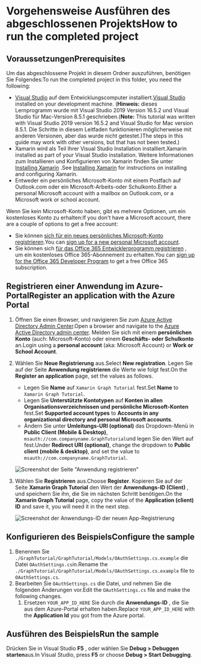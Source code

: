 # <a name="how-to-run-the-completed-project"></a><span data-ttu-id="ed9c7-101">Vorgehensweise Ausführen des abgeschlossenen Projekts</span><span class="sxs-lookup"><span data-stu-id="ed9c7-101">How to run the completed project</span></span>

## <a name="prerequisites"></a><span data-ttu-id="ed9c7-102">Voraussetzungen</span><span class="sxs-lookup"><span data-stu-id="ed9c7-102">Prerequisites</span></span>

<span data-ttu-id="ed9c7-103">Um das abgeschlossene Projekt in diesem Ordner auszuführen, benötigen Sie Folgendes:</span><span class="sxs-lookup"><span data-stu-id="ed9c7-103">To run the completed project in this folder, you need the following:</span></span>

- <span data-ttu-id="ed9c7-104">[Visual Studio](https://visualstudio.microsoft.com/vs/) auf dem Entwicklungscomputer installiert.</span><span class="sxs-lookup"><span data-stu-id="ed9c7-104">[Visual Studio](https://visualstudio.microsoft.com/vs/) installed on your development machine.</span></span> <span data-ttu-id="ed9c7-105">(**Hinweis:** dieses Lernprogramm wurde mit Visual Studio 2019 Version 16.5.2 und Visual Studio für Mac-Version 8.5.1 geschrieben.</span><span class="sxs-lookup"><span data-stu-id="ed9c7-105">(**Note:** This tutorial was written with Visual Studio 2019 version 16.5.2 and Visual Studio for Mac version 8.5.1.</span></span> <span data-ttu-id="ed9c7-106">Die Schritte in diesem Leitfaden funktionieren möglicherweise mit anderen Versionen, aber das wurde nicht getestet.)</span><span class="sxs-lookup"><span data-stu-id="ed9c7-106">The steps in this guide may work with other versions, but that has not been tested.)</span></span>
- <span data-ttu-id="ed9c7-107">Xamarin wird als Teil Ihrer Visual Studio Installation installiert.</span><span class="sxs-lookup"><span data-stu-id="ed9c7-107">Xamarin installed as part of your Visual Studio installation.</span></span> <span data-ttu-id="ed9c7-108">Weitere Informationen zum Installieren und Konfigurieren von Xamarin finden Sie unter [Installing Xamarin](https://docs.microsoft.com/xamarin/cross-platform/get-started/installation) .</span><span class="sxs-lookup"><span data-stu-id="ed9c7-108">See [Installing Xamarin](https://docs.microsoft.com/xamarin/cross-platform/get-started/installation) for instructions on installing and configuring Xamarin.</span></span>
- <span data-ttu-id="ed9c7-109">Entweder ein persönliches Microsoft-Konto mit einem Postfach auf Outlook.com oder ein Microsoft-Arbeits-oder Schulkonto.</span><span class="sxs-lookup"><span data-stu-id="ed9c7-109">Either a personal Microsoft account with a mailbox on Outlook.com, or a Microsoft work or school account.</span></span>

<span data-ttu-id="ed9c7-110">Wenn Sie kein Microsoft-Konto haben, gibt es mehrere Optionen, um ein kostenloses Konto zu erhalten:</span><span class="sxs-lookup"><span data-stu-id="ed9c7-110">If you don't have a Microsoft account, there are a couple of options to get a free account:</span></span>

- <span data-ttu-id="ed9c7-111">Sie können [sich für ein neues persönliches Microsoft-Konto registrieren](https://signup.live.com/signup?wa=wsignin1.0&rpsnv=12&ct=1454618383&rver=6.4.6456.0&wp=MBI_SSL_SHARED&wreply=https://mail.live.com/default.aspx&id=64855&cbcxt=mai&bk=1454618383&uiflavor=web&uaid=b213a65b4fdc484382b6622b3ecaa547&mkt=E-US&lc=1033&lic=1).</span><span class="sxs-lookup"><span data-stu-id="ed9c7-111">You can [sign up for a new personal Microsoft account](https://signup.live.com/signup?wa=wsignin1.0&rpsnv=12&ct=1454618383&rver=6.4.6456.0&wp=MBI_SSL_SHARED&wreply=https://mail.live.com/default.aspx&id=64855&cbcxt=mai&bk=1454618383&uiflavor=web&uaid=b213a65b4fdc484382b6622b3ecaa547&mkt=E-US&lc=1033&lic=1).</span></span>
- <span data-ttu-id="ed9c7-112">Sie können sich [für das Office 365 Entwicklerprogramm registrieren](https://developer.microsoft.com/office/dev-program) , um ein kostenloses Office 365-Abonnement zu erhalten.</span><span class="sxs-lookup"><span data-stu-id="ed9c7-112">You can [sign up for the Office 365 Developer Program](https://developer.microsoft.com/office/dev-program) to get a free Office 365 subscription.</span></span>

## <a name="register-an-application-with-the-azure-portal"></a><span data-ttu-id="ed9c7-113">Registrieren einer Anwendung im Azure-Portal</span><span class="sxs-lookup"><span data-stu-id="ed9c7-113">Register an application with the Azure Portal</span></span>

1. <span data-ttu-id="ed9c7-114">Öffnen Sie einen Browser, und navigieren Sie zum [Azure Active Directory Admin Center](https://aad.portal.azure.com).</span><span class="sxs-lookup"><span data-stu-id="ed9c7-114">Open a browser and navigate to the [Azure Active Directory admin center](https://aad.portal.azure.com).</span></span> <span data-ttu-id="ed9c7-115">Melden Sie sich mit einem **persönlichen Konto** (auch: Microsoft-Konto) oder einem **Geschäfts- oder Schulkonto** an.</span><span class="sxs-lookup"><span data-stu-id="ed9c7-115">Login using a **personal account** (aka: Microsoft Account) or **Work or School Account**.</span></span>

1. <span data-ttu-id="ed9c7-116">Wählen Sie **Neue Registrierung** aus.</span><span class="sxs-lookup"><span data-stu-id="ed9c7-116">Select **New registration**.</span></span> <span data-ttu-id="ed9c7-117">Legen Sie auf der Seite **Anwendung registrieren** die Werte wie folgt fest.</span><span class="sxs-lookup"><span data-stu-id="ed9c7-117">On the **Register an application** page, set the values as follows.</span></span>

    - <span data-ttu-id="ed9c7-118">Legen Sie **Name** auf `Xamarin Graph Tutorial` fest.</span><span class="sxs-lookup"><span data-stu-id="ed9c7-118">Set **Name** to `Xamarin Graph Tutorial`.</span></span>
    - <span data-ttu-id="ed9c7-119">Legen Sie **Unterstützte Kontotypen** auf **Konten in allen Organisationsverzeichnissen und persönliche Microsoft-Konten** fest.</span><span class="sxs-lookup"><span data-stu-id="ed9c7-119">Set **Supported account types** to **Accounts in any organizational directory and personal Microsoft accounts**.</span></span>
    - <span data-ttu-id="ed9c7-120">Ändern Sie unter **Umleitungs-URI (optional)** das Dropdown-Menü in **Public Client (Mobile & Desktop)**, `msauth://com.companyname.GraphTutorial`und legen Sie den Wert auf fest.</span><span class="sxs-lookup"><span data-stu-id="ed9c7-120">Under **Redirect URI (optional)**, change the dropdown to **Public client (mobile & desktop)**, and set the value to `msauth://com.companyname.GraphTutorial`.</span></span>

    ![Screenshot der Seite "Anwendung registrieren"](../../tutorial/images/aad-register-an-app.png)

1. <span data-ttu-id="ed9c7-122">Wählen Sie **Registrieren** aus.</span><span class="sxs-lookup"><span data-stu-id="ed9c7-122">Choose **Register**.</span></span> <span data-ttu-id="ed9c7-123">Kopieren Sie auf der Seite **Xamarin Graph Tutorial** den Wert der **Anwendungs-ID (Client)** , und speichern Sie ihn, die Sie im nächsten Schritt benötigen.</span><span class="sxs-lookup"><span data-stu-id="ed9c7-123">On the **Xamarin Graph Tutorial** page, copy the value of the **Application (client) ID** and save it, you will need it in the next step.</span></span>

    ![Screenshot der Anwendungs-ID der neuen App-Registrierung](../../tutorial/images/aad-application-id.png)

## <a name="configure-the-sample"></a><span data-ttu-id="ed9c7-125">Konfigurieren des Beispiels</span><span class="sxs-lookup"><span data-stu-id="ed9c7-125">Configure the sample</span></span>

1. <span data-ttu-id="ed9c7-126">Benennen Sie `./GraphTutorial/GraphTutorial/Models/OAuthSettings.cs.example` die Datei `OAuthSettings.cs`in.</span><span class="sxs-lookup"><span data-stu-id="ed9c7-126">Rename the `./GraphTutorial/GraphTutorial/Models/OAuthSettings.cs.example` file to `OAuthSettings.cs`.</span></span>
1. <span data-ttu-id="ed9c7-127">Bearbeiten Sie `OAuthSettings.cs` die Datei, und nehmen Sie die folgenden Änderungen vor.</span><span class="sxs-lookup"><span data-stu-id="ed9c7-127">Edit the `OAuthSettings.cs` file and make the following changes.</span></span>
    1. <span data-ttu-id="ed9c7-128">Ersetzen `YOUR_APP_ID_HERE` Sie durch die **Anwendungs-ID** , die Sie aus dem Azure-Portal erhalten haben.</span><span class="sxs-lookup"><span data-stu-id="ed9c7-128">Replace `YOUR_APP_ID_HERE` with the **Application Id** you got from the Azure portal.</span></span>

## <a name="run-the-sample"></a><span data-ttu-id="ed9c7-129">Ausführen des Beispiels</span><span class="sxs-lookup"><span data-stu-id="ed9c7-129">Run the sample</span></span>

<span data-ttu-id="ed9c7-130">Drücken Sie in Visual Studio **F5** , oder wählen Sie **Debug > Debuggen starten**aus.</span><span class="sxs-lookup"><span data-stu-id="ed9c7-130">In Visual Studio, press **F5** or choose **Debug > Start Debugging**.</span></span>
